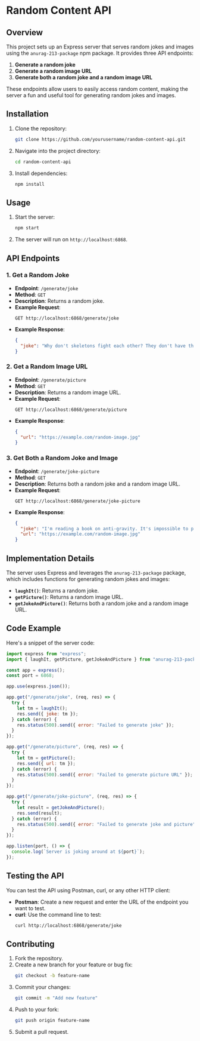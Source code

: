 <!-- @format -->

# Random Content API

## Overview

This project sets up an Express server that serves random jokes and images using the `anurag-213-package` npm package. It provides three API endpoints:

1. **Generate a random joke**
2. **Generate a random image URL**
3. **Generate both a random joke and a random image URL**

These endpoints allow users to easily access random content, making the server a fun and useful tool for generating random jokes and images.

## Installation

1. Clone the repository:
   ```bash
   git clone https://github.com/yourusername/random-content-api.git
   ```
2. Navigate into the project directory:

   ```bash
   cd random-content-api
   ```

3. Install dependencies:
   ```bash
   npm install
   ```

## Usage

1. Start the server:

   ```bash
   npm start
   ```

2. The server will run on `http://localhost:6868`.

## API Endpoints

### 1. Get a Random Joke

- **Endpoint**: `/generate/joke`
- **Method**: `GET`
- **Description**: Returns a random joke.
- **Example Request**:
  ```http
  GET http://localhost:6868/generate/joke
  ```
- **Example Response**:
  ```json
  {
    "joke": "Why don't skeletons fight each other? They don't have the guts."
  }
  ```

### 2. Get a Random Image URL

- **Endpoint**: `/generate/picture`
- **Method**: `GET`
- **Description**: Returns a random image URL.
- **Example Request**:
  ```http
  GET http://localhost:6868/generate/picture
  ```
- **Example Response**:
  ```json
  {
    "url": "https://example.com/random-image.jpg"
  }
  ```

### 3. Get Both a Random Joke and Image

- **Endpoint**: `/generate/joke-picture`
- **Method**: `GET`
- **Description**: Returns both a random joke and a random image URL.
- **Example Request**:
  ```http
  GET http://localhost:6868/generate/joke-picture
  ```
- **Example Response**:
  ```json
  {
    "joke": "I'm reading a book on anti-gravity. It's impossible to put down.",
    "url": "https://example.com/random-image.jpg"
  }
  ```

## Implementation Details

The server uses Express and leverages the `anurag-213-package` package, which includes functions for generating random jokes and images:

- **`laughIt()`**: Returns a random joke.
- **`getPicture()`**: Returns a random image URL.
- **`getJokeAndPicture()`**: Returns both a random joke and a random image URL.

## Code Example

Here's a snippet of the server code:

```javascript
import express from "express";
import { laughIt, getPicture, getJokeAndPicture } from "anurag-213-package";

const app = express();
const port = 6868;

app.use(express.json());

app.get("/generate/joke", (req, res) => {
  try {
    let tm = laughIt();
    res.send({ joke: tm });
  } catch (error) {
    res.status(500).send({ error: "Failed to generate joke" });
  }
});

app.get("/generate/picture", (req, res) => {
  try {
    let tm = getPicture();
    res.send({ url: tm });
  } catch (error) {
    res.status(500).send({ error: "Failed to generate picture URL" });
  }
});

app.get("/generate/joke-picture", (req, res) => {
  try {
    let result = getJokeAndPicture();
    res.send(result);
  } catch (error) {
    res.status(500).send({ error: "Failed to generate joke and picture" });
  }
});

app.listen(port, () => {
  console.log(`Server is joking around at ${port}`);
});
```

## Testing the API

You can test the API using Postman, curl, or any other HTTP client:

- **Postman**: Create a new request and enter the URL of the endpoint you want to test.
- **curl**: Use the command line to test:
  ```bash
  curl http://localhost:6868/generate/joke
  ```

## Contributing

1. Fork the repository.
2. Create a new branch for your feature or bug fix:
   ```bash
   git checkout -b feature-name
   ```
3. Commit your changes:
   ```bash
   git commit -m "Add new feature"
   ```
4. Push to your fork:
   ```bash
   git push origin feature-name
   ```
5. Submit a pull request.
